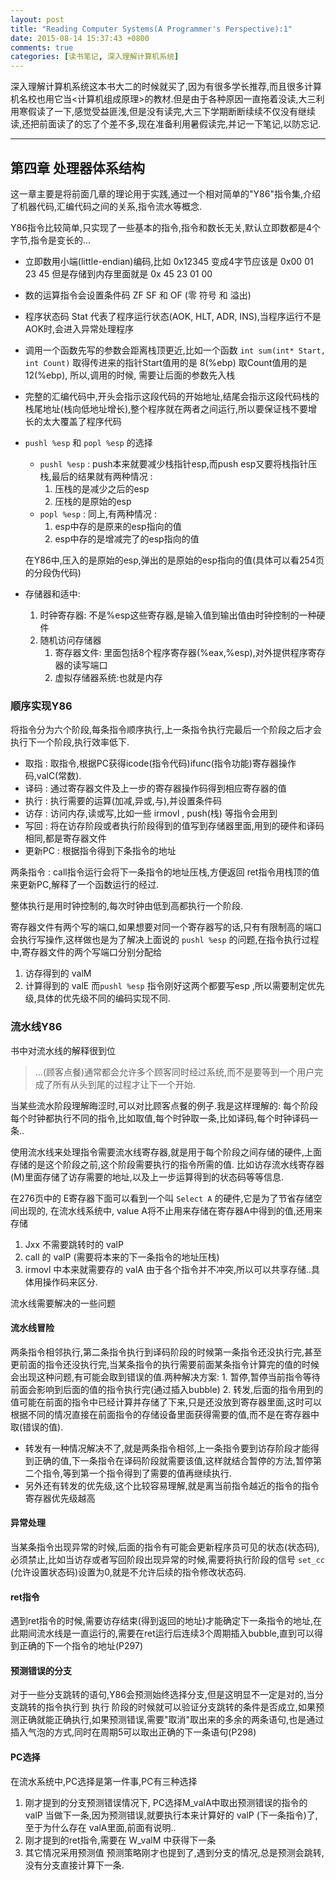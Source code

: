 ```yaml
---
layout: post
title: "Reading Computer Systems(A Programmer's Perspective):1"
date: 2015-08-14 15:37:43 +0800
comments: true
categories: [读书笔记, 深入理解计算机系统]
---
```


深入理解计算机系统这本书大二的时候就买了,因为有很多学长推荐,而且很多计算机名校也用它当<计算机组成原理>的教材.但是由于各种原因一直拖着没读,大三利用寒假读了一下,感觉受益匪浅,但是没有读完,大三下学期断断续续不仅没有继续读,还把前面读了的忘了个差不多,现在准备利用暑假读完,并记一下笔记,以防忘记.


----------


## 第四章 处理器体系结构 ##

这一章主要是将前面几章的理论用于实践,通过一个相对简单的"Y86"指令集,介绍了机器代码,汇编代码之间的关系,指令流水等概念.

Y86指令比较简单,只实现了一些基本的指令,指令和数长无关,默认立即数都是4个字节,指令是变长的...

* 立即数用小端(little-endian)编码,比如 0x12345 变成4字节应该是 0x00 01 23 45 但是存储到内存里面就是 0x 45 23 01 00 
* 数的运算指令会设置条件码 ZF SF 和 OF (零 符号 和 溢出)
* 程序状态码 Stat 代表了程序运行状态(AOK, HLT, ADR, INS),当程序运行不是AOK时,会进入异常处理程序
* 调用一个函数先写的参数会距离栈顶更近,比如一个函数 `int sum(int* Start, int Count)` 取得传进来的指针Start值用的是 8(%ebp) 取Count值用的是 12(%ebp), 所以,调用的时候, 需要让后面的参数先入栈
* 完整的汇编代码中,开头会指示这段代码的开始地址,结尾会指示这段代码栈的栈尾地址(栈向低地址增长),整个程序就在两者之间运行,所以要保证栈不要增长的太大覆盖了程序代码
* `pushl %esp` 和 `popl %esp` 的选择
    * `pushl %esp` : push本来就要减少栈指针esp,而push esp又要将栈指针压栈,最后的结果就有两种情况 :
        1. 压栈的是减少之后的esp
        2. 压栈的是原始的esp
    * `popl %esp` : 同上,有两种情况 :
        1. esp中存的是原来的esp指向的值
        2. esp中存的是增减完了的esp指向的值

    在Y86中,压入的是原始的esp,弹出的是原始的esp指向的值(具体可以看254页的分段伪代码)
* 存储器和适中:
    1. 时钟寄存器: 不是%esp这些寄存器,是输入值到输出值由时钟控制的一种硬件
    2. 随机访问存储器
        1. 寄存器文件: 里面包括8个程序寄存器(%eax,%esp),对外提供程序寄存器的读写端口
        2. 虚拟存储器系统:也就是内存


### 顺序实现Y86 ###

将指令分为六个阶段,每条指令顺序执行,上一条指令执行完最后一个阶段之后才会执行下一个阶段,执行效率低下.

 - 取指 : 取指令,根据PC获得icode(指令代码)ifunc(指令功能)寄存器操作码,valC(常数).
 - 译码 : 通过寄存器文件及上一步的寄存器操作码得到相应寄存器的值
 - 执行 : 执行需要的运算(加减,异或,与),并设置条件码
 - 访存 : 访问内存,读或写,比如一些 irmovl , push(栈) 等指令会用到
 - 写回 : 将在访存阶段或者执行阶段得到的值写到存储器里面,用到的硬件和译码相同,都是寄存器文件
 - 更新PC : 根据指令得到下条指令的地址

两条指令 : call指令运行会将下一条指令的地址压栈,方便返回
 ret指令用栈顶的值来更新PC,解释了一个函数运行的经过.
 
整体执行是用时钟控制的,每次时钟由低到高都执行一个阶段.

寄存器文件有两个写的端口,如果想要对同一个寄存器写的话,只有有限制高的端口会执行写操作,这样做也是为了解决上面说的 `pushl %esp` 的问题,在指令执行过程中,寄存器文件的两个写端口分别分配给
1. 访存得到的 valM
2. 计算得到的 valE
而`pushl %esp` 指令刚好这两个都要写esp ,所以需要制定优先级,具体的优先级不同的编码实现不同.

### 流水线Y86 ###

书中对流水线的解释很到位

> ...(顾客点餐)通常都会允许多个顾客同时经过系统,而不是要等到一个用户完成了所有从头到尾的过程才让下一个开始.

当某些流水阶段理解晦涩时,可以对比顾客点餐的例子.我是这样理解的: 每个阶段每个时钟都执行不同的指令,比如取值,每个时钟取一条,比如译码,每个时钟译码一条..

使用流水线来处理指令需要流水线寄存器,就是用于每个阶段之间存储的硬件,上面存储的是这个阶段之前,这个阶段需要执行的指令所需的值.
比如访存流水线寄存器(M)里面存储了访存需要的地址,以及上一步运算得到的状态码等等信息.

在276页中的 E寄存器下面可以看到一个叫 `Select A` 的硬件,它是为了节省存储空间出现的, 在流水线系统中, value A将不止用来存储在寄存器A中得到的值,还用来存储 
1. Jxx 不需要跳转时的 valP
2. call 的 valP (需要将本来的下一条指令的地址压栈)
3. irmovl 中本来就需要存的 valA
由于各个指令并不冲突,所以可以共享存储..具体用操作码来区分.

流水线需要解决的一些问题

#### **流水线冒险** 
 
 两条指令相邻执行,第二条指令执行到译码阶段的时候第一条指令还没执行完,甚至更前面的指令还没执行完,当某条指令的执行需要前面某条指令计算完的值的时候会出现这种问题,有可能会取到错误的值.两种解决方案:
    1. 暂停,暂停当前指令等待前面会影响到后面的值的指令执行完(通过插入bubble)
    2. 转发,后面的指令用到的值可能在前面的指令中已经计算并存储了下来,只是还没放到寄存器里面,这时可以根据不同的情况直接在前面指令的存储设备里面获得需要的值,而不是在寄存器中取(错误的值).
    
 - 转发有一种情况解决不了,就是两条指令相邻,上一条指令要到访存阶段才能得到正确的值,下一条指令在译码阶段就需要该值,这样就结合暂停的方法,暂停第二个指令,等到第一个指令得到了需要的值再继续执行.
 - 另外还有转发的优先级,这个比较容易理解,就是离当前指令越近的指令的指令寄存器优先级越高

#### **异常处理**

当某条指令出现异常的时候,后面的指令有可能会更新程序员可见的状态(状态码),必须禁止,比如当访存或者写回阶段出现异常的时候,需要将执行阶段的信号 ` set_cc ` (允许设置状态码)设置为0,就是不允许后续的指令修改状态码.

#### **ret指令**

遇到ret指令的时候,需要访存结束(得到返回的地址)才能确定下一条指令的地址,在此期间流水线是一直运行的,需要在ret运行后连续3个周期插入bubble,直到可以得到正确的下一个指令的地址(P297)

#### **预测错误的分支**

对于一些分支跳转的语句,Y86会预测始终选择分支,但是这明显不一定是对的,当分支跳转的指令执行到 执行 阶段的时候就可以验证分支跳转的条件是否成立,如果预测正确就能正确执行,如果预测错误,需要"取消"取出来的多余的两条语句,也是通过插入气泡的方式,同时在周期5可以取出正确的下一条语句(P298)

#### **PC选择**

在流水系统中,PC选择是第一件事,PC有三种选择
1. 刚才提到的分支预测错误情况下, PC选择M_valA中取出预测错误的指令的 valP 当做下一条,因为预测错误,就要执行本来计算好的 valP (下一条指令)了,至于为什么存在 valA里面,前面有说明..
2. 刚才提到的ret指令,需要在 W_valM 中获得下一条
3. 其它情况采用预测值
预测策略刚才也提到了,遇到分支的情况,总是预测会跳转,没有分支直接计算下一条.


  
 


  
